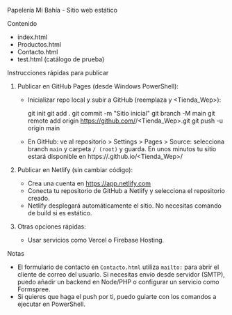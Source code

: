 Papelería Mi Bahía - Sitio web estático

Contenido
- index.html
- Productos.html
- Contacto.html
- test.html (catálogo de prueba)

Instrucciones rápidas para publicar

1) Publicar en GitHub Pages (desde Windows PowerShell):

   - Inicializar repo local y subir a GitHub (reemplaza <Kosuka-Otonko> y <Tienda_Wep>):

     git init
     git add .
     git commit -m "Sitio inicial"
     git branch -M main
     git remote add origin https://github.com/<Kosuka-Otonko>/<Tienda_Wep>.git
     git push -u origin main

   - En GitHub: ve al repositorio > Settings > Pages > Source: selecciona branch `main` y carpeta `/ (root)` y guarda. En unos minutos tu sitio estará disponible en https://<Kosuka-Otonko>.github.io/<Tienda_Wep>/

2) Publicar en Netlify (sin cambiar código):

   - Crea una cuenta en https://app.netlify.com
   - Conecta tu repositorio de GitHub a Netlify y selecciona el repositorio creado.
   - Netlify desplegará automáticamente el sitio. No necesitas comando de build si es estático.

3) Otras opciones rápidas:
   - Usar servicios como Vercel o Firebase Hosting.

Notas
- El formulario de contacto en `Contacto.html` utiliza `mailto:` para abrir el cliente de correo del usuario. Si necesitas envío desde servidor (SMTP), puedo añadir un backend en Node/PHP o configurar un servicio como Formspree.
- Si quieres que haga el push por ti, puedo guiarte con los comandos a ejecutar en PowerShell.
